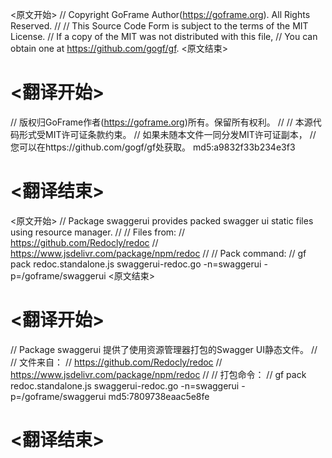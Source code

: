 
<原文开始>
// Copyright GoFrame Author(https://goframe.org). All Rights Reserved.
//
// This Source Code Form is subject to the terms of the MIT License.
// If a copy of the MIT was not distributed with this file,
// You can obtain one at https://github.com/gogf/gf.
<原文结束>

# <翻译开始>
// 版权归GoFrame作者(https://goframe.org)所有。保留所有权利。
//
// 本源代码形式受MIT许可证条款约束。
// 如果未随本文件一同分发MIT许可证副本，
// 您可以在https://github.com/gogf/gf处获取。 md5:a9832f33b234e3f3
# <翻译结束>


<原文开始>
// Package swaggerui provides packed swagger ui static files using resource manager.
//
// Files from:
// https://github.com/Redocly/redoc
// https://www.jsdelivr.com/package/npm/redoc
//
// Pack command:
// gf pack redoc.standalone.js swaggerui-redoc.go -n=swaggerui -p=/goframe/swaggerui
<原文结束>

# <翻译开始>
// Package swaggerui 提供了使用资源管理器打包的Swagger UI静态文件。
//
// 文件来自：
// https://github.com/Redocly/redoc
// https://www.jsdelivr.com/package/npm/redoc
//
// 打包命令：
// gf pack redoc.standalone.js swaggerui-redoc.go -n=swaggerui -p=/goframe/swaggerui md5:7809738eaac5e8fe
# <翻译结束>

